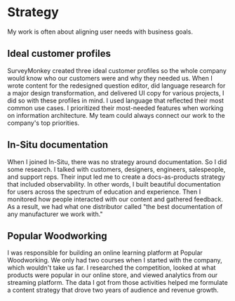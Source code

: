 # Strategy
My work is often about aligning user needs with business goals.

## Ideal customer profiles
SurveyMonkey created three ideal customer profiles so the whole company would know who our customers were and why they needed us. When I wrote content for the redesigned question editor, did language research for a major design transformation, and delivered UI copy for various projects, I did so with these profiles in mind. I used language that reflected their most common use cases. I prioritized their most-needed features when working on information architecture. My team could always connect our work to the company's top priorities.

## In-Situ documentation
When I joined In-Situ, there was no strategy around documentation. So I did some research. I talked with customers, designers, engineers, salespeople, and support reps. Their input led me to create a docs-as-products strategy that included observability. In other words, I built beautiful documentation for users across the spectrum of education and experience. Then I monitored how people interacted with our content and gathered feedback. As a result, we had what one distributor called "the best documentation of any manufacturer we work with."

## Popular Woodworking
I was responsible for building an online learning platform at Popular Woodworking. We only had two courses when I started with the company, which wouldn't take us far. I researched the competition, looked at what products were popular in our online store, and viewed analytics from our streaming platform. The data I got from those activities helped me formulate a content strategy that drove two years of audience and revenue growth.